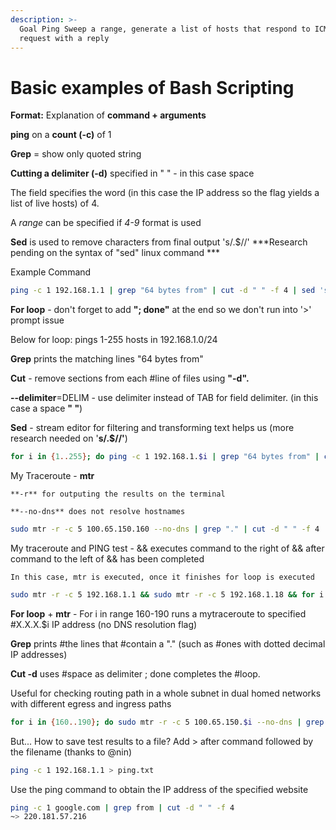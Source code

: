 ```yaml
---
description: >-
  Goal Ping Sweep a range, generate a list of hosts that respond to ICMP Echo
  request with a reply
---
```


# Basic examples of Bash Scripting

**Format:** Explanation of **command + arguments**

**ping** on a **count \(-c\)** of 1

**Grep** = show only quoted string

**Cutting a delimiter \(-d\)** specified in " " - in this case space 

The field specifies the word \(in this case the IP address so the flag yields a list of live hosts\) of 4. 

A _range_ can be specified if _4-9_ format is used

**Sed** is used to remove characters from final output 's/.$//' \*\*\*Research pending on the syntax of "sed" linux command \*\*\* 

Example Command

```bash
ping -c 1 192.168.1.1 | grep "64 bytes from" | cut -d " " -f 4 | sed 's/.$//'
```

**For loop** - don't forget to add **"; done"** at the end so we don't run into '&gt;' prompt issue

Below for loop: pings 1-255 hosts in 192.168.1.0/24

**Grep** prints the matching lines "64 bytes from"

**Cut** - remove sections from each \#line of files using **"-d".** 

**--delimiter**=DELIM - use delimiter instead of TAB for field delimiter. \(in this case a space **" "**\)

**Sed** - stream editor for filtering and transforming text helps us \(more research needed on '**s/.$//'**\)

```bash
for i in {1..255}; do ping -c 1 192.168.1.$i | grep "64 bytes from" | cut -d " " -f 4 | sed 's/.$//'; done
```

My Traceroute - **mtr**

    **-r** for outputing the results on the terminal

    **--no-dns** does not resolve hostnames

```bash
sudo mtr -r -c 5 100.65.150.160 --no-dns | grep "." | cut -d " " -f 4
```

My traceroute and PING test - && executes command to the right of && after command to the left of && has been completed

    In this case, mtr is executed, once it finishes for loop is executed

```bash
sudo mtr -r -c 5 192.168.1.1 && sudo mtr -r -c 5 192.168.1.18 && for i in {1..254}; do ping -c 5 192.168.1.$i | grep '1'; done
```

**For loop** + **mtr** - For i in range 160-190 runs a mytraceroute to specified \#X.X.X.$i IP address \(no DNS resolution flag\)

**Grep** prints \#the lines that \#contain a "." \(such as \#ones with dotted decimal IP addresses\)

**Cut -d** uses \#space as delimiter ; done completes the \#loop. 

Useful for checking routing path in a whole subnet in dual homed networks with different egress and ingress paths

```bash
for i in {160..190}; do sudo mtr -r -c 5 100.65.150.$i --no-dns | grep "." | cut -d " " -f 4; done
```

But... How to save test results to a file? Add &gt; after command followed by the filename \(thanks to @nin\)

```bash
ping -c 1 192.168.1.1 > ping.txt 
```

Use the ping command to obtain the IP address of the specified website

```bash
ping -c 1 google.com | grep from | cut -d " " -f 4 
~> 220.181.57.216
```

